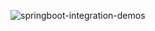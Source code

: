 ![springboot-integration-demos](https://socialify.git.ci/Tomatos03/springboot-integration-demos/image?custom_description=%F0%9F%92%9E+%E8%BF%99%E4%B8%AA%E4%BB%93%E5%BA%93%E7%94%A8%E6%9D%A5%E8%AE%B0%E5%BD%95SpringBoot%E6%95%B4%E5%90%88%E5%85%B6%E4%BB%96%E6%A1%86%E6%9E%B6%E7%9A%84Demo%E7%A4%BA%E4%BE%8B&custom_language=Java&description=1&font=Raleway&language=1&logo=https%3A%2F%2Fwww.svgrepo.com%2Fshow%2F333604%2Fspring-boot.svg&pattern=Charlie+Brown&theme=Light)
